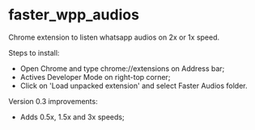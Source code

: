 # faster_wpp_audios
Chrome extension to listen whatsapp audios on 2x or 1x speed. 

Steps to install:

- Open Chrome and type chrome://extensions on Address bar;
- Actives Developer Mode on right-top corner;
- Click on 'Load unpacked extension' and select Faster Audios folder.


Version 0.3 improvements:

- Adds 0.5x, 1.5x and 3x speeds;
